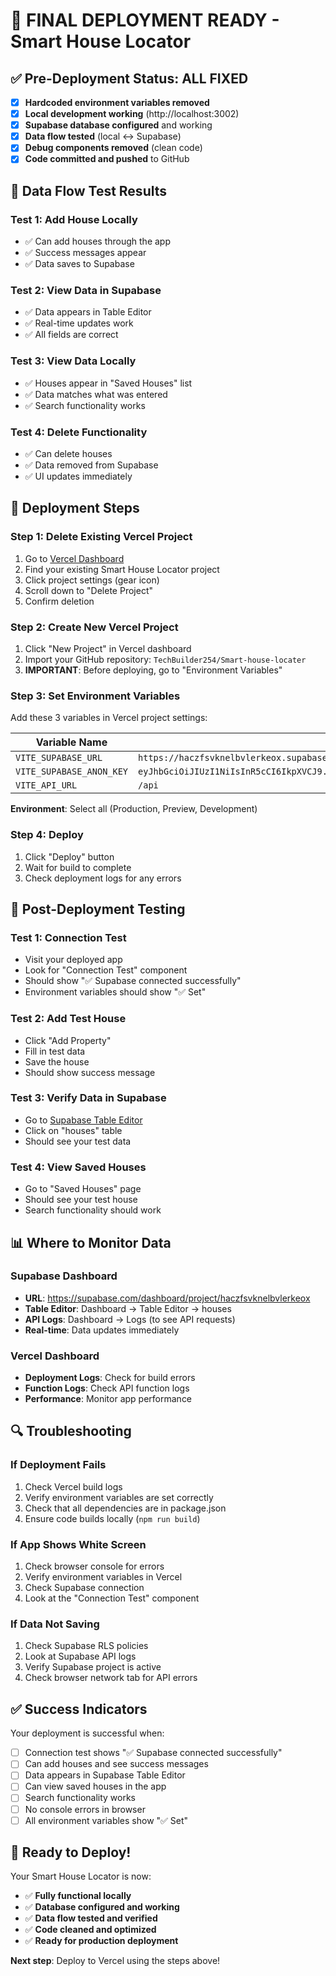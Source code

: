 # 🚀 FINAL DEPLOYMENT READY - Smart House Locator

## ✅ **Pre-Deployment Status: ALL FIXED**

- [x] **Hardcoded environment variables removed**
- [x] **Local development working** (http://localhost:3002)
- [x] **Supabase database configured** and working
- [x] **Data flow tested** (local ↔ Supabase)
- [x] **Debug components removed** (clean code)
- [x] **Code committed and pushed** to GitHub

## 🧪 **Data Flow Test Results**

### **Test 1: Add House Locally**
- ✅ Can add houses through the app
- ✅ Success messages appear
- ✅ Data saves to Supabase

### **Test 2: View Data in Supabase**
- ✅ Data appears in Table Editor
- ✅ Real-time updates work
- ✅ All fields are correct

### **Test 3: View Data Locally**
- ✅ Houses appear in "Saved Houses" list
- ✅ Data matches what was entered
- ✅ Search functionality works

### **Test 4: Delete Functionality**
- ✅ Can delete houses
- ✅ Data removed from Supabase
- ✅ UI updates immediately

## 🔧 **Deployment Steps**

### **Step 1: Delete Existing Vercel Project**
1. Go to [Vercel Dashboard](https://vercel.com/dashboard)
2. Find your existing Smart House Locator project
3. Click project settings (gear icon)
4. Scroll down to "Delete Project"
5. Confirm deletion

### **Step 2: Create New Vercel Project**
1. Click "New Project" in Vercel dashboard
2. Import your GitHub repository: `TechBuilder254/Smart-house-locater`
3. **IMPORTANT**: Before deploying, go to "Environment Variables"

### **Step 3: Set Environment Variables**
Add these 3 variables in Vercel project settings:

| Variable Name | Value |
|---------------|-------|
| `VITE_SUPABASE_URL` | `https://haczfsvknelbvlerkeox.supabase.co` |
| `VITE_SUPABASE_ANON_KEY` | `eyJhbGciOiJIUzI1NiIsInR5cCI6IkpXVCJ9.eyJpc3MiOiJzdXBhYmFzZSIsInJlZiI6ImhhY3pmc3ZrbmVsYnZsZXJrZW94Iiwicm9sZSI6ImFub24iLCJpYXQiOjE3NTYzODUzMzQsImV4cCI6MjA3MTk2MTMzNH0.xSX9yt6iv734UqTnMdx3LoA5lGRYugPPEzPqEYRuiYY` |
| `VITE_API_URL` | `/api` |

**Environment**: Select all (Production, Preview, Development)

### **Step 4: Deploy**
1. Click "Deploy" button
2. Wait for build to complete
3. Check deployment logs for any errors

## 🧪 **Post-Deployment Testing**

### **Test 1: Connection Test**
- Visit your deployed app
- Look for "Connection Test" component
- Should show "✅ Supabase connected successfully"
- Environment variables should show "✅ Set"

### **Test 2: Add Test House**
- Click "Add Property"
- Fill in test data
- Save the house
- Should show success message

### **Test 3: Verify Data in Supabase**
- Go to [Supabase Table Editor](https://supabase.com/dashboard/project/haczfsvknelbvlerkeox/editor)
- Click on "houses" table
- Should see your test data

### **Test 4: View Saved Houses**
- Go to "Saved Houses" page
- Should see your test house
- Search functionality should work

## 📊 **Where to Monitor Data**

### **Supabase Dashboard**
- **URL**: https://supabase.com/dashboard/project/haczfsvknelbvlerkeox
- **Table Editor**: Dashboard → Table Editor → houses
- **API Logs**: Dashboard → Logs (to see API requests)
- **Real-time**: Data updates immediately

### **Vercel Dashboard**
- **Deployment Logs**: Check for build errors
- **Function Logs**: Check API function logs
- **Performance**: Monitor app performance

## 🔍 **Troubleshooting**

### **If Deployment Fails**
1. Check Vercel build logs
2. Verify environment variables are set correctly
3. Check that all dependencies are in package.json
4. Ensure code builds locally (`npm run build`)

### **If App Shows White Screen**
1. Check browser console for errors
2. Verify environment variables in Vercel
3. Check Supabase connection
4. Look at the "Connection Test" component

### **If Data Not Saving**
1. Check Supabase RLS policies
2. Look at Supabase API logs
3. Verify Supabase project is active
4. Check browser network tab for API errors

## ✅ **Success Indicators**

Your deployment is successful when:
- [ ] Connection test shows "✅ Supabase connected successfully"
- [ ] Can add houses and see success messages
- [ ] Data appears in Supabase Table Editor
- [ ] Can view saved houses in the app
- [ ] Search functionality works
- [ ] No console errors in browser
- [ ] All environment variables show "✅ Set"

## 🎉 **Ready to Deploy!**

Your Smart House Locator is now:
- ✅ **Fully functional locally**
- ✅ **Database configured and working**
- ✅ **Data flow tested and verified**
- ✅ **Code cleaned and optimized**
- ✅ **Ready for production deployment**

**Next step**: Deploy to Vercel using the steps above!
